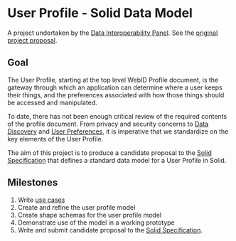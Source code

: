 # User Profile - Solid Data Model

A project undertaken by the [Data Interoperability Panel](https://github.com/solid/data-interoperability-panel). See the [original project proposal](https://github.com/solid/data-interoperability-panel/issues/5).

## Goal

The User Profile, starting at the top level WebID Profile document, is the gateway through which an application can determine where a user keeps their things, and the preferences associated with how those things should be accessed and manipulated.

To date, there has not been enough critical review of the required contents of the profile document. From privacy and security concerns to [Data Discovery](https://github.com/solid/data-interoperability-panel/data-discovery) and [User Preferences](https://github.com/solid/data-interoperability-panel/user-preferences), it is imperative that we standardize on the key elements of the User Profile.

The aim of this project is to produce a candidate proposal to the [Solid Specification](https://github.com/solid/specification) that defines a standard data model for a User Profile in Solid.

## Milestones

1. Write [use cases](use-cases.md)
2. Create and refine the user profile model
3. Create shape schemas for the user profile model
3. Demonstrate use of the model in a working prototype
4. Write and submit candidate proposal to the [Solid Specification](https://github.com/solid/specification).
